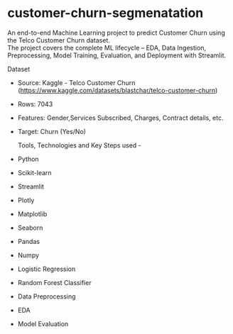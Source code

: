 # customer-churn-segmenatation

An end-to-end Machine Learning project to predict Customer Churn using the Telco Customer Churn dataset.  
The project covers the complete ML lifecycle –  EDA, Data Ingestion, Preprocessing, Model Training, Evaluation, and Deployment with Streamlit.

  Dataset
- Source: Kaggle - Telco Customer Churn (https://www.kaggle.com/datasets/blastchar/telco-customer-churn)
- Rows: 7043  
- Features: Gender,Services Subscribed, Charges, Contract details, etc.  
- Target: Churn (Yes/No)

  Tools, Technologies and Key Steps used -
- Python
- Scikit-learn
- Streamlit
- Plotly
- Matplotlib
- Seaborn
- Pandas
- Numpy
- Logistic Regression
- Random Forest Classifier
- Data Preprocessing
- EDA
- Model Evaluation
